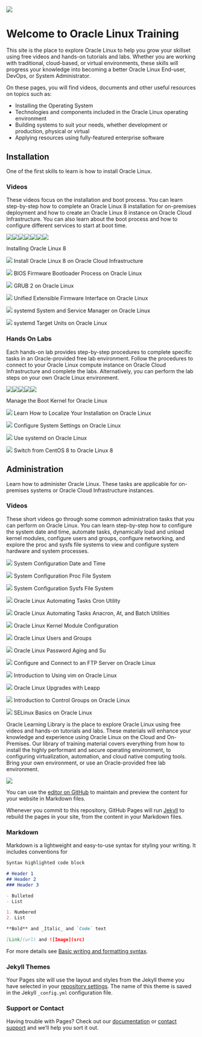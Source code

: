 
![](common/images/OL-1200x200-banner.png)
---
# Welcome to Oracle Linux Training
This site is the place to explore Oracle Linux to help you grow your skillset using free videos and hands-on tutorials and labs. Whether you are working with traditional, cloud-based, or virtual environments, these skills will progress your knowledge into becoming a better Oracle Linux End-user, DevOps, or System Administrator.

On these pages, you will find videos, documents and other useful resources on topics such as:

- Installing the Operating System
- Technologies and components included in the Oracle Linux operating environment
- Building systems to suit your needs, whether development or production, physical or virtual
- Applying resources using fully-featured enterprise software

## Installation
One of the first skills to learn is how to install Oracle Linux.

### Videos
These videos focus on the installation and boot process. You can learn step-by-step how to complete an Oracle Linux 8 installation for on-premises deployment and how to create an Oracle Linux 8 instance on Oracle Cloud Infrastructure. You can also learn about the boot process and how to configure different services to start at boot time.

[![](common/images/install_tmp.png)](https://youtu.be/l6fapYCHaQ0)[![](common/images/installoci_tmp.png)](https://youtu.be/ETpaOwAcB7M)[![](common/images/bios_tmp.png)](https://youtu.be/NP9BHTjih7g)[![](common/images/grub2_tmp.png)](https://youtu.be/0dv87RFGcKI)[![](common/images/ueif_tmp.png)](https://youtu.be/OVeso8h5HZA)[![](common/images/systemd_tmp.png)](https://youtu.be/9uDvnZKhU8A)[![](common/images/sysdtrgs_tmp.png)](https://youtu.be/Tkxs-wfZrnw)

Installing Oracle Linux 8

[![](common/images/installoci.jpg)](https://youtu.be/ETpaOwAcB7M)
Install Oracle Linux 8 on Oracle Cloud Infrastructure

[![](common/images/bios.jpg)](https://youtu.be/NP9BHTjih7g)
BIOS Firmware Bootloader Process on Oracle Linux

[![](common/images/grub2.jpg)](https://youtu.be/0dv87RFGcKI)
GRUB 2 on Oracle Linux

[![](common/images/uefi.jpg)](https://youtu.be/OVeso8h5HZA)
Unified Extensible Firmware Interface on Oracle Linux

[![](common/images/systemd.jpg)](https://youtu.be/9uDvnZKhU8A)
systemd System and Service Manager on Oracle Linux

[![](common/images/systemdtargets.jpg)](https://youtu.be/Tkxs-wfZrnw)
systemd Target Units on Oracle Linux

### Hands On Labs
Each hands-on lab provides step-by-step procedures to complete specific tasks in an Oracle-provided free lab environment. Follow the procedures to connect to your Oracle Linux compute instance on Oracle Cloud Infrastructure and complete the labs. Alternatively, you can perform the lab steps on your own Oracle Linux environment.

[![](common/images/boot_kernel.png)](https://luna.oracle.com/lab/67f106f2-8c50-442c-b24f-108b806be84f)[![](common/images/localize.png)](https://luna.oracle.com/lab/d657ae3c-ac29-4b0a-943e-e533f2e8093b)[![](common/images/sysctl.png)](https://luna.oracle.com/lab/aa8f2377-7967-4e45-bf32-bdc8054d5c76)[![](common/images/systemd_lab.png)](https://luna.oracle.com/lab/8a060473-bff3-4c04-9799-eb944951007c)[![](common/images/centos.png)](https://luna.oracle.com/lab/ee1c4ab9-010f-4b3c-bd1e-cdcca57800a2)

Manage the Boot Kernel for Oracle Linux

[![](common/images/localize.png)](https://luna.oracle.com/lab/d657ae3c-ac29-4b0a-943e-e533f2e8093b)
Learn How to Localize Your Installation on Oracle Linux

[![](common/images/sysctl.png)](https://luna.oracle.com/lab/aa8f2377-7967-4e45-bf32-bdc8054d5c76)
Configure System Settings on Oracle Linux

[![](common/images/systemd_lab.png)](https://luna.oracle.com/lab/8a060473-bff3-4c04-9799-eb944951007c)
Use systemd on Oracle Linux

[![](common/images/centos.png)](https://luna.oracle.com/lab/ee1c4ab9-010f-4b3c-bd1e-cdcca57800a2)
Switch from CentOS 8 to Oracle Linux 8

## Administration
Learn how to administer Oracle Linux. These tasks are applicable for on-premises systems or Oracle Cloud Infrastructure instances.

### Videos
These short videos go through some common administration tasks that you can perform on Oracle Linux. You can learn step-by-step how to configure the system date and time, automate tasks, dynamically load and unload kernel modules, configure users and groups, configure networking, and explore the proc and sysfs file systems to view and configure system hardware and system processes.

[![](common/images/date_time.jpg)](https://youtu.be/q8VlYiF5sx8)
System Configuration Date and Time

[![](common/images/proc.jpg)](https://youtu.be/1F51ZHAVfAk)
System Configuration Proc File System

[![](common/images/sysfs.jpg)](https://youtu.be/j9x2cuOE5_Y)
System Configuration Sysfs File System

[![](common/images/cron.jpg)](https://youtu.be/BpPGoRYTv9I)
Oracle Linux Automating Tasks Cron Utility

[![](common/images/anacron.jpg)](https://youtu.be/EIV3lpTeqXo)
Oracle Linux Automating Tasks Anacron, At, and Batch Utilities

[![](common/images/kernelmod.jpg)](https://youtu.be/AeW42ZyzHrQ)
Oracle Linux Kernel Module Configuration

[![](common/images/users.jpg)](https://youtu.be/fag6aHNUkdQ)
Oracle Linux Users and Groups

[![](common/images/passwrd.jpg)](https://youtu.be/WrcnDpj3axQ)
Oracle Linux Password Aging and Su

[![](common/images/ftp.jpg)](https://youtu.be/xpBBUPLEkZg)
Configure and Connect to an FTP Server on Oracle Linux

[![](common/images/vim.jpg)](https://youtu.be/5xKldV3knzU)
Introduction to Using vim on Oracle Linux

[![](common/images/leapp.jpg)](https://youtu.be/pk6tgzGpAU4)
Oracle Linux Upgrades with Leapp

[![](common/images/cgroups.png)](https://youtu.be/AiYK0VBW7e4)
Introduction to Control Groups on Oracle Linux

[![](common/images/selinux.jpg)](https://youtu.be/meKjLOxEu_o)
SELinux Basics on Oracle Linux


Oracle Learning Library is the place to explore Oracle Linux using free videos and hands-on tutorials and labs. These materials will enhance your knowledge and experience using Oracle Linux on the Cloud and On-Premises. Our library of training material covers everything from how to install the highly performant and secure operating environment, to configuring virtualization, automation, and cloud native computing tools. Bring your own environment, or use an Oracle-provided free lab environment.

![](common/images/Presentation2.png)



You can use the [editor on GitHub](https://github.com/craigmcb/craigmcb.github.io/edit/main/README.md) to maintain and preview the content for your website in Markdown files.

Whenever you commit to this repository, GitHub Pages will run [Jekyll](https://jekyllrb.com/) to rebuild the pages in your site, from the content in your Markdown files.

### Markdown

Markdown is a lightweight and easy-to-use syntax for styling your writing. It includes conventions for

```markdown
Syntax highlighted code block

# Header 1
## Header 2
### Header 3

- Bulleted
- List

1. Numbered
2. List

**Bold** and _Italic_ and `Code` text

[Link](url) and ![Image](src)
```

For more details see [Basic writing and formatting syntax](https://docs.github.com/en/github/writing-on-github/getting-started-with-writing-and-formatting-on-github/basic-writing-and-formatting-syntax).

### Jekyll Themes

Your Pages site will use the layout and styles from the Jekyll theme you have selected in your [repository settings](https://github.com/craigmcb/craigmcb.github.io/settings/pages). The name of this theme is saved in the Jekyll `_config.yml` configuration file.

### Support or Contact

Having trouble with Pages? Check out our [documentation](https://docs.github.com/categories/github-pages-basics/) or [contact support](https://support.github.com/contact) and we’ll help you sort it out.
